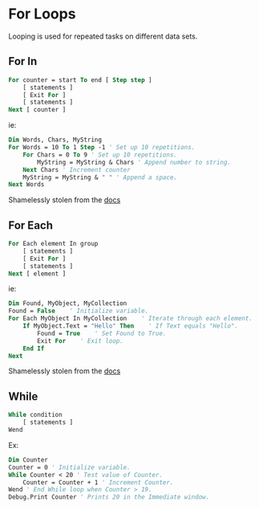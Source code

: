 # For Loops

Looping is used for repeated tasks on different data sets.

## For In
```vb
For counter = start To end [ Step step ] 
    [ statements ] 
    [ Exit For ] 
    [ statements ] 
Next [ counter ]
```

ie: 
```vb
Dim Words, Chars, MyString 
For Words = 10 To 1 Step -1 ' Set up 10 repetitions. 
    For Chars = 0 To 9 ' Set up 10 repetitions. 
        MyString = MyString & Chars ' Append number to string. 
    Next Chars ' Increment counter 
    MyString = MyString & " " ' Append a space. 
Next Words 
```

Shamelessly stolen from the [docs](https://docs.microsoft.com/en-us/office/vba/language/reference/user-interface-help/for-eachnext-statement)

## For Each
```vb
For Each element In group 
    [ statements ] 
    [ Exit For ] 
    [ statements ] 
Next [ element ]
```

ie:
```vb
Dim Found, MyObject, MyCollection 
Found = False    ' Initialize variable. 
For Each MyObject In MyCollection    ' Iterate through each element.  
    If MyObject.Text = "Hello" Then    ' If Text equals "Hello". 
        Found = True    ' Set Found to True. 
        Exit For    ' Exit loop. 
    End If 
Next
```

Shamelessly stolen from the [docs](https://docs.microsoft.com/en-us/office/vba/language/reference/user-interface-help/for-eachnext-statement)

## While 
```vb
While condition 
    [ statements ] 
Wend
```

Ex:
```vb
Dim Counter 
Counter = 0 ' Initialize variable. 
While Counter < 20 ' Test value of Counter. 
    Counter = Counter + 1 ' Increment Counter. 
Wend ' End While loop when Counter > 19. 
Debug.Print Counter ' Prints 20 in the Immediate window. 
```